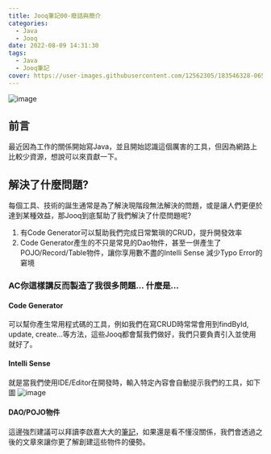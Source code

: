 ```yaml
---
title: Jooq筆記00-廢話與簡介
categories:
  - Java
  - Jooq
date: 2022-08-09 14:31:30
tags:
  - Java
  - Jooq筆記
cover: https://user-images.githubusercontent.com/12562305/183546328-06586ed3-2c12-44bf-a9fc-6108cf37c4a7.png
---
```

![image](https://user-images.githubusercontent.com/12562305/183546328-06586ed3-2c12-44bf-a9fc-6108cf37c4a7.png)

## 前言

最近因為工作的關係開始寫Java，並且開始認識這個厲害的工具，但因為網路上比較少資源，想說可以來貢獻一下。

## 解決了什麼問題?

每個工具、技術的誕生通常是為了解決現階段無法解決的問題，或是讓人們更便於達到某種效益，那Jooq到底幫助了我們解決了什麼問題呢?

1. 有Code Generator可以幫助我們完成日常繁瑣的CRUD，提升開發效率
2. Code Generator產生的不只是常見的Dao物件，甚至一併產生了POJO/Record/Table物件，讓你享用數不盡的Intelli Sense 減少Typo Error的窘境

### AC你這樣講反而製造了我很多問題... 什麼是...

#### Code Generator

可以幫你產生常用程式碼的工具，例如我們在寫CRUD時常常會用到findById, update, create...等方法，這些Jooq都會幫我們做好，我們只要負責引入並使用就好了。

#### Intelli Sense

就是當我們使用IDE/Editor在開發時，輸入特定內容會自動提示我們的工具，如下圖
![image](https://user-images.githubusercontent.com/12562305/183549763-ed059b3a-305c-4341-9942-cbe3f298c318.png)

#### DAO/POJO物件

這邊強烈建議可以拜讀李啟嘉大大的[筆記](https://hackmd.io/@MonsterLee/HJyAdgRBB)，如果還是看不懂沒關係，我們會透過之後的文章來讓你更了解創建這些物件的優勢。
